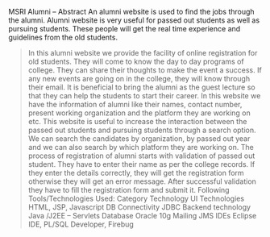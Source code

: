 MSRI Alumni – Abstract
An alumni website is used to find the jobs through the alumni. Alumni website is very useful for passed out students as well as pursuing students. These people will get the real time experience and guidelines from the old students.
> In this alumni website we provide the facility of online registration for old students. They will come to know the day to day programs of college. They can share their thoughts to make the event a success. If any new events are going on in the college, they will know through their email. It is beneficial to bring the alumni as the guest lecture so that they can help the students to start their career. In this website we have the information of alumni like their names, contact number, present working organization and the platform they are working on etc.
> This website is useful to increase the interaction between the passed out students and pursuing students through a search option. We can search the candidates by organization, by passed out year and we can also search by which platform they are working on.
> The process of registration of alumni starts with validation of passed out student. They have to enter their name as per the college records. If they enter the details correctly, they will get the registration form otherwise they will get an error message. After successful validation they have to fill the registration form and submit it.
Following Tools/Technologies Used:
Category
Technology
UI Technologies
HTML, JSP, Javascript
DB Connectivity
JDBC
Backend technology
Java /J2EE – Servlets
Database
Oracle 10g
Mailing
JMS
IDEs
Eclipse IDE, PL/SQL Developer, Firebug